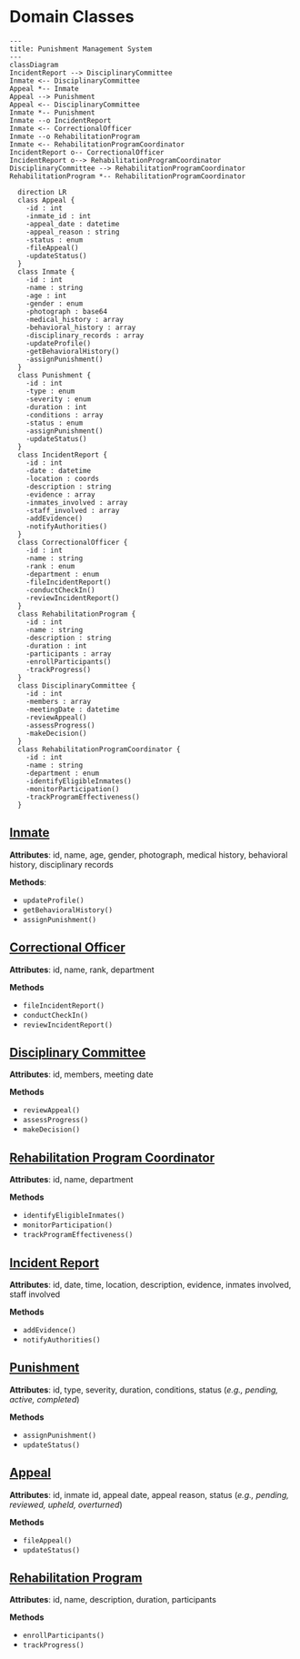 # Domain Classes

``` mermaid
---
title: Punishment Management System
---
classDiagram
IncidentReport --> DisciplinaryCommittee
Inmate <-- DisciplinaryCommittee
Appeal *-- Inmate
Appeal --> Punishment
Appeal <-- DisciplinaryCommittee
Inmate *-- Punishment
Inmate --o IncidentReport
Inmate <-- CorrectionalOfficer
Inmate --o RehabilitationProgram
Inmate <-- RehabilitationProgramCoordinator
IncidentReport o-- CorrectionalOfficer
IncidentReport o--> RehabilitationProgramCoordinator
DisciplinaryCommittee --> RehabilitationProgramCoordinator
RehabilitationProgram *-- RehabilitationProgramCoordinator

  direction LR
  class Appeal {
    -id : int
    -inmate_id : int
    -appeal_date : datetime
    -appeal_reason : string
    -status : enum
    -fileAppeal()
    -updateStatus()
  }
  class Inmate {
    -id : int
    -name : string
    -age : int
    -gender : enum
    -photograph : base64
    -medical_history : array
    -behavioral_history : array
    -disciplinary_records : array
    -updateProfile()
    -getBehavioralHistory()
    -assignPunishment()
  }
  class Punishment {
    -id : int
    -type : enum
    -severity : enum
    -duration : int
    -conditions : array
    -status : enum
    -assignPunishment()
    -updateStatus()
  }
  class IncidentReport {
    -id : int
    -date : datetime
    -location : coords
    -description : string
    -evidence : array
    -inmates_involved : array
    -staff_involved : array
    -addEvidence()
    -notifyAuthorities()
  }
  class CorrectionalOfficer {
    -id : int
    -name : string
    -rank : enum
    -department : enum
    -fileIncidentReport()
    -conductCheckIn()
    -reviewIncidentReport()
  }
  class RehabilitationProgram {
    -id : int
    -name : string
    -description : string
    -duration : int
    -participants : array
    -enrollParticipants()
    -trackProgress()
  }
  class DisciplinaryCommittee {
    -id : int
    -members : array
    -meetingDate : datetime
    -reviewAppeal()
    -assessProgress()
    -makeDecision()
  }
  class RehabilitationProgramCoordinator {
    -id : int
    -name : string
    -department : enum
    -identifyEligibleInmates()
    -monitorParticipation()
    -trackProgramEffectiveness()
  }

```

## [Inmate](domain-classes/inmate.md)

**Attributes**: id, name, age, gender, photograph, medical history, behavioral history, disciplinary records

**Methods**:
- `updateProfile()`
- `getBehavioralHistory()`
- `assignPunishment()`

## [Correctional Officer](domain-classes/correctional-officer.md)

**Attributes**: id, name, rank, department

**Methods**
- `fileIncidentReport()`
- `conductCheckIn()`
- `reviewIncidentReport()`

## [Disciplinary Committee](domain-classes/disciplinary-committee.md)

**Attributes**: id, members, meeting date

**Methods**
- `reviewAppeal()`
- `assessProgress()`
- `makeDecision()`

## [Rehabilitation Program Coordinator](domain-classes/rehabilitation-program-coordinator.md)

**Attributes**: id, name, department

**Methods**
- `identifyEligibleInmates()`
- `monitorParticipation()`
- `trackProgramEffectiveness()`

## [Incident Report](domain-classes/incident-report.md)

**Attributes**: id, date, time, location, description, evidence, inmates involved, staff involved

**Methods**
- `addEvidence()`
- `notifyAuthorities()`

## [Punishment](domain-classes/punishment.md)

**Attributes**: id, type, severity, duration, conditions, status (*e.g., pending, active, completed*)

**Methods**
- `assignPunishment()`
- `updateStatus()`

## [Appeal](domain-classes/appeal.md)

**Attributes**: id, inmate id, appeal date, appeal reason, status (*e.g., pending, reviewed, upheld, overturned*)

**Methods**
- `fileAppeal()`
- `updateStatus()`

## [Rehabilitation Program](domain-classes/rehabilitation-program.md)

**Attributes**: id, name, description, duration, participants

**Methods**
- `enrollParticipants()`
- `trackProgress()`
